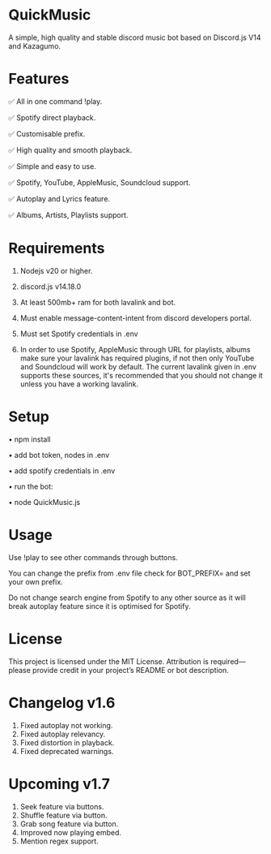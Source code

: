 # QuickMusic

A simple, high quality and stable discord music bot based on Discord.js V14 and Kazagumo.

# Features

✅ All in one command !play.

✅ Spotify direct playback.

✅ Customisable prefix.

✅ High quality and smooth playback.

✅ Simple and easy to use.

✅ Spotify, YouTube, AppleMusic, Soundcloud support.

✅ Autoplay and Lyrics feature.

✅ Albums, Artists, Playlists support.

# Requirements

1. Nodejs v20 or higher. 

2. discord.js v14.18.0

5. At least 500mb+ ram for both lavalink and bot.

6. Must enable message-content-intent from discord developers portal.

7. Must set Spotify credentials in .env

8. In order to use Spotify, AppleMusic through URL for playlists, albums make sure your lavalink has required plugins, if not then only YouTube and Soundcloud will work by default. The current lavalink given in .env supports these sources, it's recommended that you should not change it unless you have a working lavalink.

# Setup

• npm install

• add bot token, nodes in .env

• add spotify credentials in .env

• run the bot:

• node QuickMusic.js

# Usage

Use !play <song name or url> to see other commands through buttons.

You can change the prefix from .env file check for BOT_PREFIX= and set your own prefix.

Do not change search engine from Spotify to any other source as it will break autoplay feature since it is optimised for Spotify.

# License

This project is licensed under the MIT License. Attribution is required—please provide credit in your project’s README or bot description.

# Changelog v1.6

1. Fixed autoplay not working.
2. Fixed autoplay relevancy.
3. Fixed distortion in playback.
4. Fixed deprecated warnings.

# Upcoming v1.7

1. Seek feature via buttons.
2. Shuffle feature via button.
3. Grab song feature via button.
4. Improved now playing embed.
5. Mention regex support.

